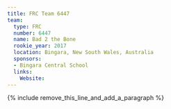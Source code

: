 ```yaml
---
title: FRC Team 6447
team:
  type: FRC
  number: 6447
  name: Bad 2 the Bone
  rookie_year: 2017
  location: Bingara, New South Wales, Australia
  sponsors:
  - Bingara Central School
  links:
    Website:
---
```


{% include remove_this_line_and_add_a_paragraph %}